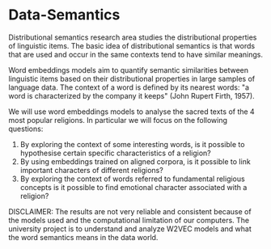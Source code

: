 # Data-Semantics
Distributional semantics research area studies the distributional properties of linguistic items.
The basic idea of distributional semantics is that words that are used and occur in the same contexts tend to have similar meanings.

Word embeddings models aim to quantify semantic similarities between linguistic items based on their distributional properties in large samples of language data.
The context of a word is defined by its nearest words: "a word is characterized by the company it keeps" (John Rupert Firth, 1957).


We will use word embeddings models to analyse the sacred texts of the 4 most popular religions. In particular we will focus on the following questions:
1. By exploring the context of some interesting words, is it possible to hypothesise certain specific characteristics of a religion?
2. By using embeddings trained on aligned corpora, is it possible to link important characters of different religions?
3. By exploring the context of words referred to fundamental religious concepts is it possible to find emotional character associated with a religion?


DISCLAIMER: The results are not very reliable and consistent because of the models used and the computational limitation of our computers.
The university project is to understand and analyze W2VEC models and what the word semantics means in the data world.

